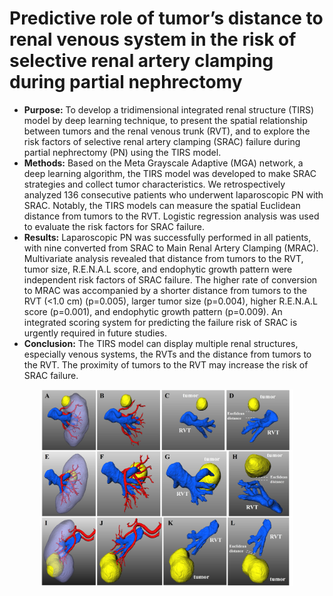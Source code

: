 # Predictive role of tumor’s distance to renal venous system in the risk of selective renal artery clamping during partial nephrectomy

- **Purpose:** To develop a tridimensional integrated renal structure (TIRS) model by deep learning technique, to present the spatial relationship between tumors and the renal venous trunk (RVT), and to explore the risk factors of selective renal artery clamping (SRAC) failure during partial nephrectomy (PN) using the TIRS model.
- **Methods:** Based on the Meta Grayscale Adaptive (MGA) network, a deep learning algorithm, the TIRS model was developed to make SRAC strategies and collect tumor characteristics. We retrospectively analyzed 136 consecutive patients who underwent laparoscopic PN with SRAC. Notably, the TIRS models can measure the spatial Euclidean distance from tumors to the RVT. Logistic regression analysis was used to evaluate the risk factors for SRAC failure.
- **Results:** Laparoscopic PN was successfully performed in all patients, with nine converted from SRAC to Main Renal Artery Clamping (MRAC). Multivariate analysis revealed that distance from tumors to the RVT, tumor size, R.E.N.A.L score, and endophytic growth pattern were independent risk factors of SRAC failure. The higher rate of conversion to MRAC was accompanied by a shorter distance from tumors to the RVT (<1.0 cm) (p=0.005), larger tumor size (p=0.004), higher R.E.N.A.L score (p=0.001), and endophytic growth pattern (p=0.009). An integrated scoring system for predicting the failure risk of SRAC is urgently required in future studies.
- **Conclusion:** The TIRS model can display multiple renal structures, especially venous systems, the RVTs and the distance from tumors to the RVT. The proximity of tumors to the RVT may increase the risk of SRAC failure.

<p align="center"><img width="80%" src="0f459e5f601bbfa33338767744221ff.jpg" /></p>
